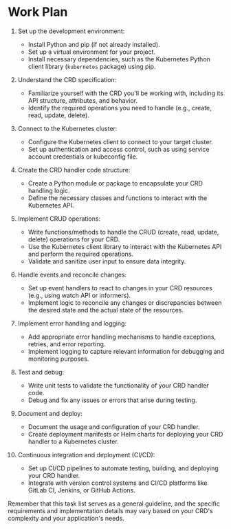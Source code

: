 # Work Plan

1. Set up the development environment:
   - Install Python and pip (if not already installed).
   - Set up a virtual environment for your project.
   - Install necessary dependencies, such as the Kubernetes Python client library (`kubernetes` package) using pip.

2. Understand the CRD specification:
   - Familiarize yourself with the CRD you'll be working with, including its API structure, attributes, and behavior.
   - Identify the required operations you need to handle (e.g., create, read, update, delete).

3. Connect to the Kubernetes cluster:
   - Configure the Kubernetes client to connect to your target cluster.
   - Set up authentication and access control, such as using service account credentials or kubeconfig file.

4. Create the CRD handler code structure:
   - Create a Python module or package to encapsulate your CRD handling logic.
   - Define the necessary classes and functions to interact with the Kubernetes API.

5. Implement CRUD operations:
   - Write functions/methods to handle the CRUD (create, read, update, delete) operations for your CRD.
   - Use the Kubernetes client library to interact with the Kubernetes API and perform the required operations.
   - Validate and sanitize user input to ensure data integrity.

6. Handle events and reconcile changes:
   - Set up event handlers to react to changes in your CRD resources (e.g., using watch API or informers).
   - Implement logic to reconcile any changes or discrepancies between the desired state and the actual state of the resources.

7. Implement error handling and logging:
   - Add appropriate error handling mechanisms to handle exceptions, retries, and error reporting.
   - Implement logging to capture relevant information for debugging and monitoring purposes.

8. Test and debug:
   - Write unit tests to validate the functionality of your CRD handler code.
   - Debug and fix any issues or errors that arise during testing.

9. Document and deploy:
   - Document the usage and configuration of your CRD handler.
   - Create deployment manifests or Helm charts for deploying your CRD handler to a Kubernetes cluster.

10. Continuous integration and deployment (CI/CD):
    - Set up CI/CD pipelines to automate testing, building, and deploying your CRD handler.
    - Integrate with version control systems and CI/CD platforms like GitLab CI, Jenkins, or GitHub Actions.

Remember that this task list serves as a general guideline, and the specific requirements and implementation details may vary based on your CRD's complexity and your application's needs.
